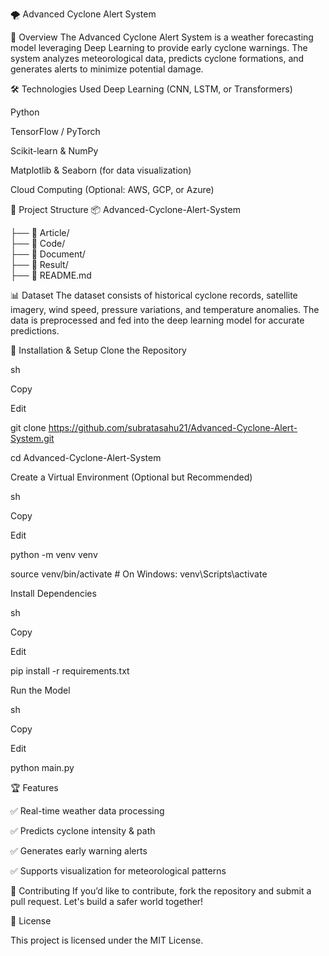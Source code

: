 🌪️ Advanced Cyclone Alert System

📌 Overview
The Advanced Cyclone Alert System is a weather forecasting model leveraging Deep Learning to provide early cyclone warnings. The system analyzes meteorological data, predicts cyclone formations, and generates alerts to minimize potential damage.

🛠️ Technologies Used
Deep Learning (CNN, LSTM, or Transformers)

Python

TensorFlow / PyTorch

Scikit-learn & NumPy

Matplotlib & Seaborn (for data visualization)

Cloud Computing (Optional: AWS, GCP, or Azure)

📂 Project Structure
📦 Advanced-Cyclone-Alert-System

├── 📁 Article/               
├── 📁 Code/             
├── 📁 Document/            
├── 📁 Result/          
├── 📄 README.md

📊 Dataset
The dataset consists of historical cyclone records, satellite imagery, wind speed, pressure variations, and temperature anomalies. The data is preprocessed and fed into the deep learning model for accurate predictions.

🚀 Installation & Setup
Clone the Repository

sh

Copy

Edit

git clone https://github.com/subratasahu21/Advanced-Cyclone-Alert-System.git

cd Advanced-Cyclone-Alert-System

Create a Virtual Environment (Optional but Recommended)

sh

Copy

Edit

python -m venv venv  

source venv/bin/activate   # On Windows: venv\Scripts\activate

Install Dependencies

sh

Copy

Edit

pip install -r requirements.txt

Run the Model

sh

Copy

Edit

python main.py

🏆 Features

✅ Real-time weather data processing

✅ Predicts cyclone intensity & path

✅ Generates early warning alerts

✅ Supports visualization for meteorological patterns

🤝 Contributing
If you’d like to contribute, fork the repository and submit a pull request. Let's build a safer world together!

📜 License

This project is licensed under the MIT License.
